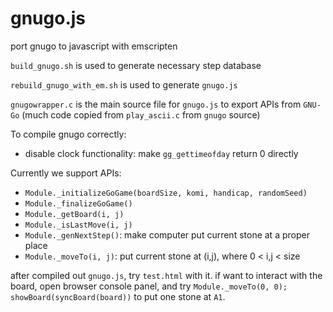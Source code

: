 # gnugo.js
port gnugo to javascript with emscripten

`build_gnugo.sh` is used to generate necessary step database

`rebuild_gnugo_with_em.sh` is used to generate `gnugo.js`

`gnugowrapper.c` is the main source file for `gnugo.js` to export APIs from `GNU-Go` (much code copied from `play_ascii.c` from `gnugo` source)

To compile gnugo correctly:
- disable clock functionality: make `gg_gettimeofday` return 0 directly

Currently we support APIs:

- `Module._initializeGoGame(boardSize, komi, handicap, randomSeed)`
- `Module._finalizeGoGame()`
- `Module._getBoard(i, j)`
- `Module._isLastMove(i, j)`
- `Module._genNextStep()`: make computer put current stone at a proper place
- `Module._moveTo(i, j)`: put current stone at (i,j), where 0 < i,j < size

after compiled out `gnugo.js`, try `test.html` with it. if want to interact with the board, open browser console panel,
and try `Module._moveTo(0, 0); showBoard(syncBoard(board))` to put one stone at `A1`.
